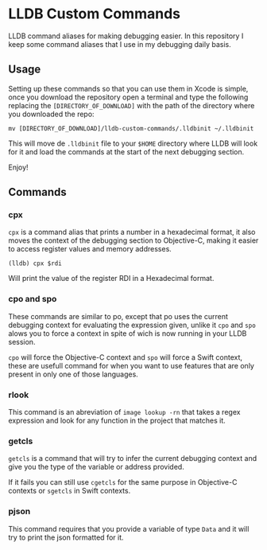 # LLDB Custom Commands
LLDB command aliases for making debugging easier.
In this repository I keep some command aliases that I use in my debugging daily basis.

## Usage

Setting up these commands so that you can use them in Xcode is simple, once you download the repository open a terminal and type the following replacing the ```[DIRECTORY_OF_DOWNLOAD]``` with the path of the directory where you downloaded the repo:

```
mv [DIRECTORY_OF_DOWNLOAD]/lldb-custom-commands/.lldbinit ~/.lldbinit
```

This will move de ```.lldbinit``` file to your ```$HOME``` directory where LLDB will look for it and load the commands at the start of the next debugging section.

Enjoy!

## Commands

### cpx

```cpx``` is a command alias that prints a number in a hexadecimal format, it also moves the context of the debugging section to Objective-C, making it easier to access register values and memory addresses.

```
(lldb) cpx $rdi
```

Will print the value of the register RDI in a Hexadecimal format.

### cpo and spo

These commands are similar to po, except that po uses the current debugging context for evaluating the expression given, unlike it ```cpo``` and ```spo``` alows you to force a context in spite of wich is now running in your LLDB session.

```cpo``` will force the Objective-C context and ```spo``` will force a Swift context, these are usefull command for when you want to use features that are only present in only one of those languages.

### rlook

This command is an abreviation of ```image lookup -rn``` that takes a regex expression and look for any function in the project that matches it.

### getcls

```getcls``` is a command that will try to infer the current debugging context and give you the type of the variable or address provided.

If it fails you can still use ```cgetcls``` for the same purpose in Objective-C contexts or ```sgetcls``` in Swift contexts.

### pjson

This command requires that you provide a variable of type ```Data``` and it will try to print the json formatted for it.
